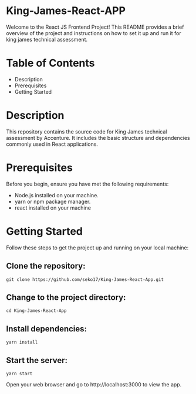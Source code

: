 # King-James-React-APP

 Welcome to the React JS Frontend Project! This README provides a brief overview of the project and instructions on how to set it up and run it for king james technical assessment.

# Table of Contents

 - Description
 - Prerequisites
 - Getting Started

 # Description
This repository contains the source code for King James technical assessment by Accenture. It includes the basic structure and dependencies commonly used in React applications.

# Prerequisites
Before you begin, ensure you have met the following requirements:

- Node.js installed on your machine.
- yarn or npm package manager.
- react installed on your machine

# Getting Started

Follow these steps to get the project up and running on your local machine:

## Clone the repository:

    git clone https://github.com/seko17/King-James-React-App.git

## Change to the project directory:

    cd King-James-React-App

## Install dependencies:

    yarn install

## Start the server:

    yarn start

Open your web browser and go to http://localhost:3000 to view the app.

